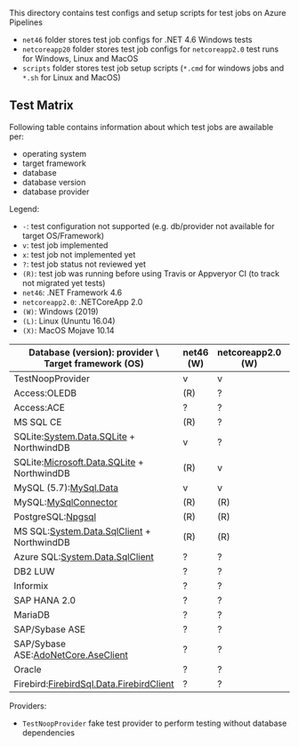 This directory contains test configs and setup scripts for test jobs on Azure Pipelines
- `net46` folder stores test job configs for .NET 4.6 Windows tests
- `netcoreapp20` folder stores test job configs for `netcoreapp2.0` test runs for Windows, Linux and MacOS
- `scripts` folder stores test job setup scripts (`*.cmd` for windows jobs and `*.sh` for Linux and MacOS)

## Test Matrix

Following table contains information about which test jobs are awailable per:
- operating system
- target framework
- database
- database version
- database provider

Legend:
- `-`: test configuration not supported (e.g. db/provider not available for target OS/Framework)
- `v`: test job implemented
- `x`: test job not implemented yet
- `?`: test job status not reviewed yet
- `(R)`: test job was running before using Travis or Appveryor CI (to track not migrated yet tests)
- `net46`: .NET Framework 4.6
- `netcoreapp2.0`: .NETCoreApp 2.0
- `(W)`: Windows (2019)
- `(L)`: Linux (Ununtu 16.04)
- `(X)`: MacOS Mojave 10.14

| Database (version): provider \ Target framework (OS) | net46 (W) | netcoreapp2.0 (W) | netcoreapp2.0 (L) | netcoreapp2.0 (M) |
|-|-|-|-|-|
|TestNoopProvider|v|v|v|v|
|Access:OLEDB|(R)|?|?|?|
|Access:ACE|?|?|?|?|
|MS SQL CE|(R)|?|?|?|
|SQLite:[System.Data.SQLite](https://www.nuget.org/packages/System.Data.SQLite.Core/) + NorthwindDB|v|?|?|?|
|SQLite:[Microsoft.Data.SQLite](https://www.nuget.org/packages/Microsoft.Data.SQLite/) + NorthwindDB|(R)|v|v|v|
|MySQL (5.7):[MySql.Data](https://www.nuget.org/packages/MySql.Data/)|v|v|v|v|
|MySQL:[MySqlConnector](https://www.nuget.org/packages/MySqlConnector/)|(R)|(R)|(R)|?|
|PostgreSQL:[Npgsql](https://www.nuget.org/packages/Npgsql/)|(R)|(R)|?|?|
|MS SQL:[System.Data.SqlClient](https://www.nuget.org/packages/System.Data.SqlClient/) + NorthwindDB|(R)|(R)|?|?|
|Azure SQL:[System.Data.SqlClient](https://www.nuget.org/packages/System.Data.SqlClient/)|?|?|?|?|
|DB2 LUW|?|?|?|?|
|Informix|?|?|?|?|
|SAP HANA 2.0|?|?|?|?|
|MariaDB|?|?|?|?|
|SAP/Sybase ASE|?|?|?|?|
|SAP/Sybase ASE:[AdoNetCore.AseClient](https://www.nuget.org/packages/AdoNetCore.AseClient/)|?|?|?|?|
|Oracle|?|?|?|?|
|Firebird:[FirebirdSql.Data.FirebirdClient](https://www.nuget.org/packages/FirebirdSql.Data.FirebirdClient/)|?|?|?|?|

Providers:
- `TestNoopProvider` fake test provider to perform testing without database dependencies
